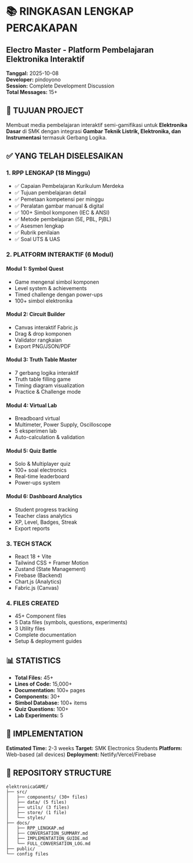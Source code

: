 # 📚 RINGKASAN LENGKAP PERCAKAPAN
## Electro Master - Platform Pembelajaran Elektronika Interaktif

**Tanggal:** 2025-10-08  
**Developer:** pindoyono  
**Session:** Complete Development Discussion  
**Total Messages:** 15+  

## 🎯 TUJUAN PROJECT

Membuat media pembelajaran interaktif semi-gamifikasi untuk **Elektronika Dasar** di SMK dengan integrasi **Gambar Teknik Listrik, Elektronika, dan Instrumentasi** termasuk Gerbang Logika.

## ✅ YANG TELAH DISELESAIKAN

### 1. RPP LENGKAP (18 Minggu)
- ✅ Capaian Pembelajaran Kurikulum Merdeka
- ✅ Tujuan pembelajaran detail
- ✅ Pemetaan kompetensi per minggu
- ✅ Peralatan gambar manual & digital
- ✅ 100+ Simbol komponen (IEC & ANSI)
- ✅ Metode pembelajaran (5E, PBL, PjBL)
- ✅ Asesmen lengkap
- ✅ Rubrik penilaian
- ✅ Soal UTS & UAS

### 2. PLATFORM INTERAKTIF (6 Modul)

#### Modul 1: Symbol Quest
- Game mengenal simbol komponen
- Level system & achievements
- Timed challenge dengan power-ups
- 100+ simbol elektronika

#### Modul 2: Circuit Builder
- Canvas interaktif Fabric.js
- Drag & drop komponen
- Validator rangkaian
- Export PNG/JSON/PDF

#### Modul 3: Truth Table Master
- 7 gerbang logika interaktif
- Truth table filling game
- Timing diagram visualization
- Practice & Challenge mode

#### Modul 4: Virtual Lab
- Breadboard virtual
- Multimeter, Power Supply, Oscilloscope
- 5 eksperimen lab
- Auto-calculation & validation

#### Modul 5: Quiz Battle
- Solo & Multiplayer quiz
- 100+ soal electronics
- Real-time leaderboard
- Power-ups system

#### Modul 6: Dashboard Analytics
- Student progress tracking
- Teacher class analytics
- XP, Level, Badges, Streak
- Export reports

### 3. TECH STACK
- React 18 + Vite
- Tailwind CSS + Framer Motion
- Zustand (State Management)
- Firebase (Backend)
- Chart.js (Analytics)
- Fabric.js (Canvas)

### 4. FILES CREATED
- 45+ Component files
- 5 Data files (symbols, questions, experiments)
- 3 Utility files
- Complete documentation
- Setup & deployment guides

## 📊 STATISTICS

- **Total Files:** 45+
- **Lines of Code:** 15,000+
- **Documentation:** 100+ pages
- **Components:** 30+
- **Simbol Database:** 100+ items
- **Quiz Questions:** 100+
- **Lab Experiments:** 5

## 🚀 IMPLEMENTATION

**Estimated Time:** 2-3 weeks
**Target:** SMK Electronics Students
**Platform:** Web-based (all devices)
**Deployment:** Netlify/Vercel/Firebase

## 📁 REPOSITORY STRUCTURE

```
elektronicaGAME/
├── src/
│   ├── components/ (30+ files)
│   ├── data/ (5 files)
│   ├── utils/ (3 files)
│   ├── store/ (1 file)
│   └── styles/
├── docs/
│   ├── RPP_LENGKAP.md
│   ├── CONVERSATION_SUMMARY.md
│   ├── IMPLEMENTATION_GUIDE.md
│   └── FULL_CONVERSATION_LOG.md
├── public/
└── config files
```